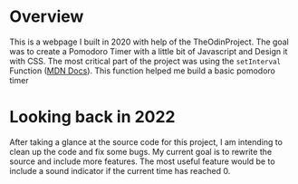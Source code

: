 # Overview
This is a webpage I built in 2020 with help of the TheOdinProject. The goal was to create a Pomodoro Timer with a little bit of Javascript and Design it with CSS. The most critical part of the project was using the `setInterval` Function ([MDN Docs](https://developer.mozilla.org/en-US/docs/Web/API/setInterval)). This function helped me build a basic pomodoro timer

# Looking back in 2022 
After taking a glance at the source code for this project, I am intending to clean up the code and fix some bugs. My current goal is to rewrite the source and include more features. The most useful feature would be to include a sound indicator if the current time has reached 0. 